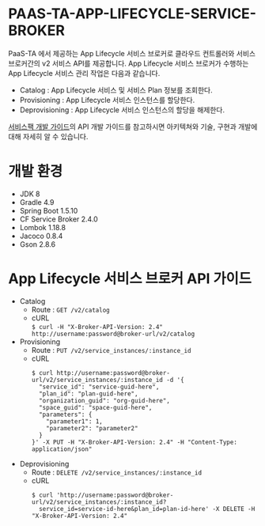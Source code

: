 # PAAS-TA-APP-LIFECYCLE-SERVICE-BROKER

PaaS-TA 에서 제공하는 App Lifecycle 서비스 브로커로 클라우드 컨트롤러와 서비스 브로커간의 v2 서비스 API를 제공합니다.
App Lifecycle 서비스 브로커가 수행하는 App Lifecycle 서비스 관리 작업은 다음과 같습니다.
 
- Catalog : App Lifecycle 서비스 및 서비스 Plan 정보를 조회한다.
- Provisioning : App Lifecycle 서비스 인스턴스를 할당한다.
- Deprovisioning : App Lifecycle 서비스 인스턴스의 할당을 해제한다.

[서비스팩 개발 가이드](https://github.com/PaaS-TA/Guide-1.0-Spaghetti-/blob/master/Development-Guide/ServicePack_develope_guide.md)의 API 개발 가이드를 참고하시면 아키텍쳐와 기술, 구현과 개발에 대해 자세히 알 수 있습니다.

# 개발 환경

- JDK 8
- Gradle 4.9
- Spring Boot 1.5.10
- CF Service Broker 2.4.0
- Lombok 1.18.8
- Jacoco 0.8.4
- Gson 2.8.6

# App Lifecycle 서비스 브로커 API 가이드 

- Catalog
    - Route : `GET /v2/catalog`
    - cURL      
        ```$ curl -H "X-Broker-API-Version: 2.4" http://username:password@broker-url/v2/catalog```
- Provisioning
    - Route : `PUT /v2/service_instances/:instance_id`
    - cURL  
        ```
        $ curl http://username:password@broker-url/v2/service_instances/:instance_id -d '{
          "service_id": "service-guid-here",
          "plan_id": "plan-guid-here",
          "organization_guid": "org-guid-here",
          "space_guid": "space-guid-here",
          "parameters": {
            "parameter1": 1,
            "parameter2": "parameter2"
          }
        }' -X PUT -H "X-Broker-API-Version: 2.4" -H "Content-Type: application/json"
        ```
- Deprovisioning
    - Route : `DELETE /v2/service_instances/:instance_id`
    - cURL  
        ```
        $ curl 'http://username:password@broker-url/v2/service_instances/:instance_id?
          service_id=service-id-here&plan_id=plan-id-here' -X DELETE -H "X-Broker-API-Version: 2.4"
        ```
       

